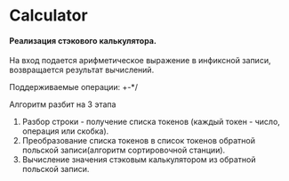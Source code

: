 # Calculator
#### Реализация стэкового калькулятора. 
На вход подается арифметическое выражение в инфиксной записи, возвращается результат вычислений.

Поддерживаемые операции: +-*/


Алгоритм разбит на 3 этапа
1. Разбор строки - получение списка токенов (каждый токен - число, операция или скобка).
2. Преобразование списка токенов в список токенов обратной польской записи(алгоритм сортировочной станции).
3. Вычисление значения стэковым калькулятором из обратной польской записи.

